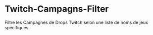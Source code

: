 # Twitch-Campagns-Filter
Filtre les Campagnes de Drops Twitch selon une liste de noms de jeux spécifiques 
